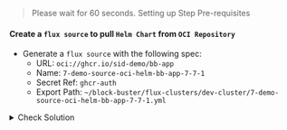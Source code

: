 > Please wait for 60 seconds. Setting up Step Pre-requisites

#### Create a `flux source` to pull `Helm Chart` from `OCI Repository`
- Generate a `flux source` with the following spec:
    - URL: `oci://ghcr.io/sid-demo/bb-app`
    - Name: `7-demo-source-oci-helm-bb-app-7-7-1`
    - Secret Ref: `ghcr-auth`
    - Export Path: `~/block-buster/flux-clusters/dev-cluster/7-demo-source-oci-helm-bb-app-7-7-1.yml`

<details><summary>Check Solution</summary>

```
flux create source helm 7-demo-source-oci-helm-bb-app-7-7-1 \
--url oci://ghcr.io/sid-demo/bb-app \
--secret-ref ghcr-auth \
--export > ~/block-buster/flux-clusters/dev-cluster/7-demo-source-oci-helm-bb-app-7-7-1.yml
```{{exec}}

</details>

<br>

#### Check the Generated YAML
```
cat ~/block-buster/flux-clusters/dev-cluster/7-demo-source-oci-helm-bb-app-7-7-1.yml
```{{exec}}

